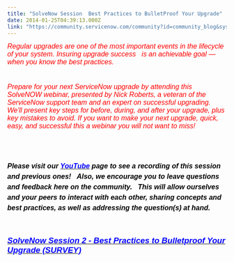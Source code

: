 ```yaml
---
title: "SolveNow Session  Best Practices to BulletProof Your Upgrade"
date: 2014-01-25T04:39:13.000Z
link: "https://community.servicenow.com/community?id=community_blog&sys_id=0e2ea66ddbd0dbc01dcaf3231f9619c6"
---
```

<p><span style="color: #ff0000; font-size: 12pt;"><em style="font-family: calibri, verdana, arial, sans-serif;">Regular upgrades are one of the most important events in the lifecycle of your system. Insuring upgrade success   is an achievable goal — when you know the best practices. </em></span></p><p style="min-height: 8pt; height: 8pt; padding: 0px;">  </p><p><span style="color: #ff0000; font-family: calibri, verdana, arial, sans-serif; font-size: 12pt;"><em>Prepare for your next ServiceNow upgrade by attending this SolveNOW webinar, presented by Nick Roberts, a veteran of the ServiceNow support team and an expert on successful upgrading. We'll present key steps for before, during, and after your upgrade, plus key mistakes to avoid. If you want to make your next upgrade, quick, easy, and successful this a webinar you will not want to miss!</em></span></p><p><span style="color: #ff0000; font-family: calibri, verdana, arial, sans-serif; font-size: 12pt;"><em><br/></em></span></p><p></p><p style="min-height: 8pt; height: 8pt; padding: 0px;">  </p><p><span style="font-size: 12pt; line-height: 1.5em; color: #000000; font-family: calibri, verdana, arial, sans-serif;"><strong><em>Please visit our</em></strong><em> <a class="jive-link-external-small" href="https://www.youtube.com/servicenowdemo" rel="nofollow" target="_blank"><strong style="color: #0000ff;">YouTube</strong></a></em><strong><em> page to see a recording of this session and previous ones!   Also, we encourage you to leave questions and feedback here on the community.   This will allow ourselves and your peers to interact with each other, sharing concepts and best practices, as well as addressing the question(s) at hand.</em></strong></span></p><p><span style="font-size: 12pt; line-height: 1.5em; color: #000000; font-family: calibri, verdana, arial, sans-serif;"><strong><br/></strong></span></p><div><div><span style="font-size: 12pt; font-family: calibri, verdana, arial, sans-serif;"><a class="jive-link-external-small" href="https://www.surveymonkey.com/s/38JPCHR" rel="nofollow" target="_blank"><strong><em style=": ; color: #0000ff; font-size: 14pt; font-family: calibri, verdana, arial, sans-serif;">SolveNow Session 2 - Best Practices to Bulletproof Your Upgrade (SURVEY)</em></strong></a></span></div></div>